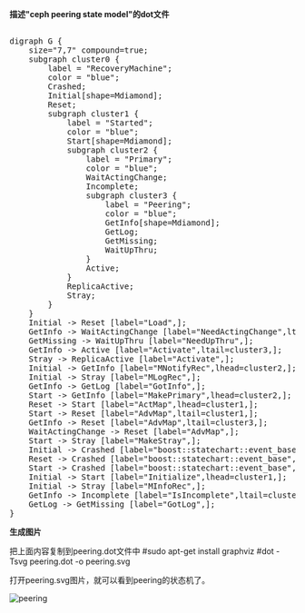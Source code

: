 **描述"ceph peering state model"的dot文件**

<pre name="code" class="dot"> 
digraph G {
    size="7,7" compound=true;
    subgraph cluster0 {
        label = "RecoveryMachine";
        color = "blue";
        Crashed;
        Initial[shape=Mdiamond];
        Reset;
        subgraph cluster1 {
            label = "Started";
            color = "blue";
            Start[shape=Mdiamond];
            subgraph cluster2 {
                label = "Primary";
                color = "blue";
                WaitActingChange;
                Incomplete;
                subgraph cluster3 {
                    label = "Peering";
                    color = "blue";
                    GetInfo[shape=Mdiamond];
                    GetLog;
                    GetMissing;
                    WaitUpThru;
                }
                Active;
            }
            ReplicaActive;
            Stray;
        }
    }
    Initial -> Reset [label="Load",];
    GetInfo -> WaitActingChange [label="NeedActingChange",ltail=cluster2,];
    GetMissing -> WaitUpThru [label="NeedUpThru",];
    GetInfo -> Active [label="Activate",ltail=cluster3,];
    Stray -> ReplicaActive [label="Activate",];
    Initial -> GetInfo [label="MNotifyRec",lhead=cluster2,];
    Initial -> Stray [label="MLogRec",];
    GetInfo -> GetLog [label="GotInfo",];
    Start -> GetInfo [label="MakePrimary",lhead=cluster2,];
    Reset -> Start [label="ActMap",lhead=cluster1,];
    Start -> Reset [label="AdvMap",ltail=cluster1,];
    GetInfo -> Reset [label="AdvMap",ltail=cluster3,];
    WaitActingChange -> Reset [label="AdvMap",];
    Start -> Stray [label="MakeStray",];
    Initial -> Crashed [label="boost::statechart::event_base",];
    Reset -> Crashed [label="boost::statechart::event_base",];
    Start -> Crashed [label="boost::statechart::event_base",ltail=cluster1,];
    Initial -> Start [label="Initialize",lhead=cluster1,];
    Initial -> Stray [label="MInfoRec",];
    GetInfo -> Incomplete [label="IsIncomplete",ltail=cluster2,];
    GetLog -> GetMissing [label="GotLog",];
}
</pre>


**生成图片**

把上面内容复制到peering.dot文件中
    #sudo apt-get install graphviz
    #dot -Tsvg peering.dot -o peering.svg

打开peering.svg图片，就可以看到peering的状态机了。

![peering](http://way4ever.com/wp-content/uploads/2013/04/ceph-peering-state-model.jpg)

